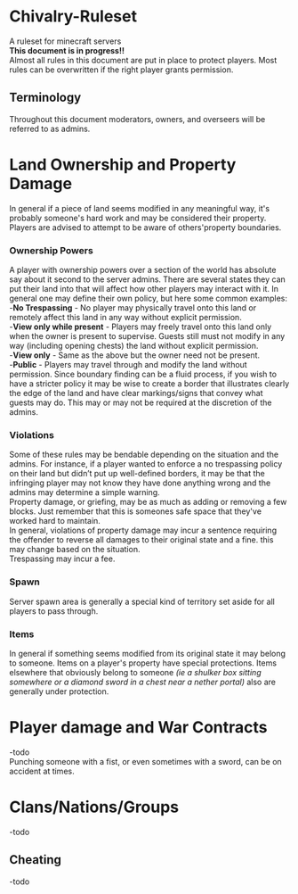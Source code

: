 # Chivalry-Ruleset
A ruleset for minecraft servers  
**This document is in progress!!**  
Almost all rules in this document are put in place to protect players. Most rules can be overwritten if the right player grants permission.

## Terminology
Throughout this document moderators, owners, and overseers will be referred to as admins.

# Land Ownership and Property Damage
In general if a piece of land seems modified in any meaningful way, it's probably someone's hard work and may be considered their property. Players are advised to attempt to be aware of others'property boundaries.

### Ownership Powers
A player with ownership powers over a section of the world has absolute say about it second to the server admins. There are several states they can put their land into that will affect how other players may interact with it. In general one may define their own policy, but here some common examples:  
-**No Trespassing** - No player may physically travel onto this land or remotely affect this land in any way without explicit permission.  
-**View only while present** - Players may freely travel onto this land only when the owner is present to supervise. Guests still must not modify in any way (including opening chests) the land without explicit permission.  
-**View only** - Same as the above but the owner need not be present.  
-**Public** - Players may travel through and modify the land without permission. 
Since boundary finding can be a fluid process, if you wish to have a stricter policy it may be wise to create a border that illustrates clearly the edge of the land and have clear markings/signs that convey what guests may do. This may or may not be required at the discretion of the admins.

### Violations
Some of these rules may be bendable depending on the situation and the admins. For instance, if a player wanted to enforce a no trespassing policy on their land but didn’t put up well-defined borders, it may be that the infringing player may not know they have done anything wrong and the admins may determine a simple warning.  
Property damage, or griefing, may be as much as adding or removing a few blocks. Just remember that this is someones safe space that they've worked hard to maintain.  
In general, violations of property damage may incur a sentence requiring the offender to reverse all damages to their original state and a fine. this may change based on the situation.  
Trespassing may incur a fee.

### Spawn
Server spawn area is generally a special kind of territory set aside for all players to pass through.

### Items
In general if something seems modified from its original state it may belong to someone. Items on a player's property have special protections. Items elsewhere that obviously belong to someone *(ie a shulker box sitting somewhere or a diamond sword in a chest near a nether portal)* also are generally under protection.

# Player damage and War Contracts
-todo  
Punching someone with a fist, or even sometimes with a sword, can be on accident at times.

# Clans/Nations/Groups
-todo  

## Cheating
-todo
